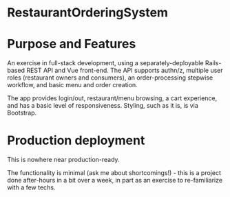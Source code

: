 # RestaurantOrderingSystem

# Purpose and Features
An exercise in full-stack development, using a separately-deployable Rails-based REST API and Vue front-end. The API supports authn/z, multiple user roles (restaurant owners and consumers), an order-processing stepwise workflow, and basic menu and order creation. 

The app provides login/out, restaurant/menu browsing, a cart experience, and has a basic level of responsiveness. Styling, such as it is, is via Bootstrap.

# Production deployment
This is nowhere near production-ready.

The functionality is minimal (ask me about shortcomings!) - this is a project done after-hours in a bit over a week, in part as an exercise to re-familiarize with a few techs.
